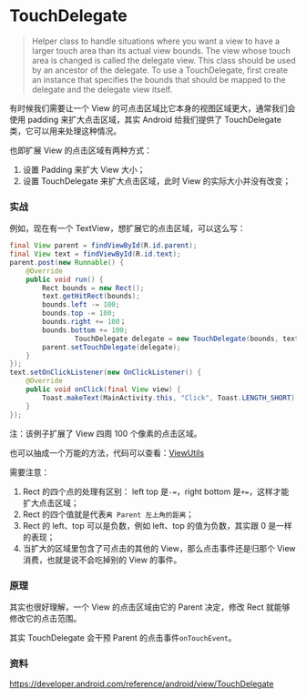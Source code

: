 # TouchDelegate



> Helper class to handle situations where you want a view to have a larger touch area than its
> actual view bounds. The view whose touch area is changed is called the delegate view. This
> class should be used by an ancestor of the delegate. To use a TouchDelegate, first create an
> instance that specifies the bounds that should be mapped to the delegate and the delegate
> view itself.



有时候我们需要让一个 View 的可点击区域比它本身的视图区域更大，通常我们会使用 padding 来扩大点击区域，其实 Android 给我们提供了 TouchDelegate 类，它可以用来处理这种情况。



也即扩展 View 的点击区域有两种方式：

1. 设置 Padding 来扩大 View 大小；
2. 设置 TouchDelegate 来扩大点击区域，此时 View 的实际大小并没有改变；



### 实战



例如，现在有一个 TextView，想扩展它的点击区域，可以这么写：



```java
final View parent = findViewById(R.id.parent);
final View text = findViewById(R.id.text);
parent.post(new Runnable() {
    @Override
    public void run() {
        Rect bounds = new Rect();
        text.getHitRect(bounds);
        bounds.left -= 100;
        bounds.top -= 100;
      	bounds.right += 100；
        bounds.bottom += 100;
                TouchDelegate delegate = new TouchDelegate(bounds, text);
        parent.setTouchDelegate(delegate);
    }
});
text.setOnClickListener(new OnClickListener() {
    @Override
    public void onClick(final View view) {
        Toast.makeText(MainActivity.this, "Click", Toast.LENGTH_SHORT).show();
    }
});
```

注：该例子扩展了 View 四周 100 个像素的点击区域。



也可以抽成一个万能的方法，代码可以查看：[ViewUtils](https://github.com/AlanCheen/Pandora/commit/a3406e55732a76fd65fad48b6735eea089169478)



需要注意：

1. Rect 的四个点的处理有区别： left top 是`-=`，right bottom 是`+=`，这样才能扩大点击区域；
2. Rect 的四个值就是代表`离 Parent 左上角的距离`；
3. Rect 的 left、top 可以是负数，例如 left、top 的值为负数，其实跟 0 是一样的表现；
4. 当扩大的区域里包含了可点击的其他的 View，那么点击事件还是归那个 View 消费，也就是说不会吃掉别的 View 的事件。



### 原理



其实也很好理解，一个 View 的点击区域由它的 Parent 决定，修改 Rect 就能够修改它的点击范围。



其实 TouchDelegate 会干预 Parent 的点击事件`onTouchEvent`。



### 资料

https://developer.android.com/reference/android/view/TouchDelegate